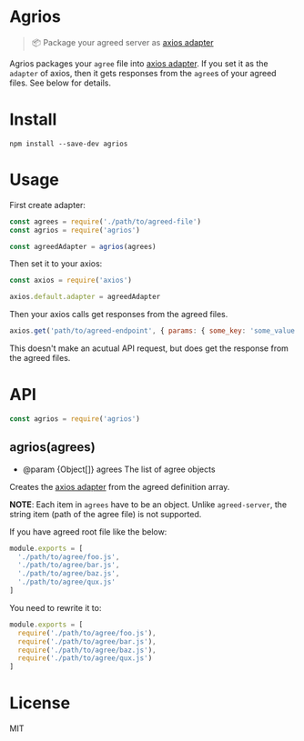 # Agrios

> :package: Package your agreed server as [axios adapter][]

Agrios packages your `agree` file into [axios adapter][]. If you set it as the `adapter` of axios, then it gets responses from the `agree`s of your agreed files. See below for details.

# Install

    npm install --save-dev agrios

# Usage

First create adapter:

```js
const agrees = require('./path/to/agreed-file')
const agrios = require('agrios')

const agreedAdapter = agrios(agrees)
```

Then set it to your axios:

```js
const axios = require('axios')

axios.default.adapter = agreedAdapter
```

Then your axios calls get responses from the agreed files.

```js
axios.get('path/to/agreed-endpoint', { params: { some_key: 'some_value' } })
```

This doesn't make an acutual API request, but does get the response from the agreed files.

# API

```js
const agrios = require('agrios')
```

## agrios(agrees)

- @param {Object[]} agrees The list of agree objects

Creates the [axios adapter][] from the agreed definition array.

**NOTE**: Each item in `agrees` have to be an object. Unlike `agreed-server`, the string item (path of the agree file) is not supported.

If you have agreed root file like the below:

```js
module.exports = [
  './path/to/agree/foo.js',
  './path/to/agree/bar.js',
  './path/to/agree/baz.js',
  './path/to/agree/qux.js'
]
```

You need to rewrite it to:

```js
module.exports = [
  require('./path/to/agree/foo.js'),
  require('./path/to/agree/bar.js'),
  require('./path/to/agree/baz.js'),
  require('./path/to/agree/qux.js')
]
```

# License

MIT

[Axios adapter]: https://github.com/axios/axios/tree/master/lib/adapters
